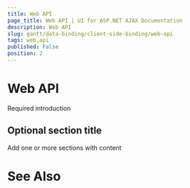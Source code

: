 ```yaml
---
title: Web API
page_title: Web API | UI for ASP.NET AJAX Documentation
description: Web API
slug: gantt/data-binding/client-side-binding/web-api
tags: web,api
published: False
position: 2
---
```


# Web API



Required introduction

## Optional section title

Add one or more sections with content

# See Also
